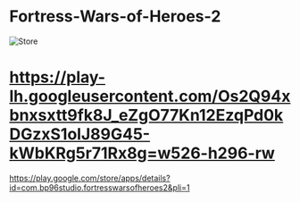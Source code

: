 # Fortress-Wars-of-Heroes-2

![Store]([https://github.com/yasinakgulbp/u-27/blob/main/images/Backlog1.jpg](https://github.com/yasinakgulbp/Fortress-Wars-of-Heroes-2/blob/main/Ekran%20g%C3%B6r%C3%BCnt%C3%BCs%C3%BC%202023-08-18%20153904.png))

# https://play-lh.googleusercontent.com/Os2Q94xbnxsxtt9fk8J_eZgO77Kn12EzqPd0kDGzxS1olJ89G45-kWbKRg5r71Rx8g=w526-h296-rw

https://play.google.com/store/apps/details?id=com.bp96studio.fortresswarsofheroes2&pli=1
